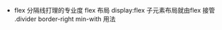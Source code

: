 - flex
    分隔线打理的专业度
    flex 布局
    display:flex  子元素布局就由flex 接管
    .divider border-right
    min-with 用法